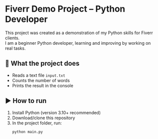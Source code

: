 # Fiverr Demo Project – Python Developer

This project was created as a demonstration of my Python skills for Fiverr clients.  
I am a beginner Python developer, learning and improving by working on real tasks.

## 🚀 What the project does
- Reads a text file `input.txt`
- Counts the number of words
- Prints the result in the console

## ▶️ How to run
1. Install Python (version 3.10+ recommended)
2. Download/clone this repository
3. In the project folder, run:
   ```bash
   python main.py
